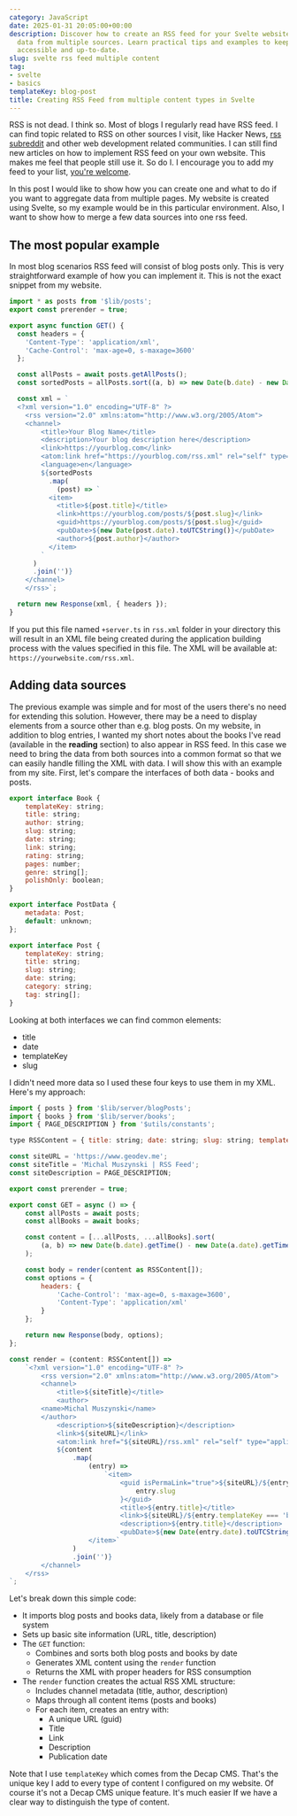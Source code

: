 ```yaml
---
category: JavaScript
date: 2025-01-31 20:05:00+00:00
description: Discover how to create an RSS feed for your Svelte website and aggregate
  data from multiple sources. Learn practical tips and examples to keep your content
  accessible and up-to-date.
slug: svelte rss feed multiple content
tag:
- svelte
- basics
templateKey: blog-post
title: Creating RSS Feed from multiple content types in Svelte
---
```


RSS is not dead. I think so. Most of blogs I regularly read have RSS feed. I can find topic related to RSS on other sources I visit, like Hacker News, <a href="https://www.reddit.com/r/rss/" target="_blank">rss subreddit</a> and other web development related communities. I can still find new articles on how to implement RSS feed on your own website. This makes me feel that people still use it. So do I. I encourage you to add my feed to your list, <a href="https://www.geodev.me/rss.xml" target="_blank">you're welcome</a>.

In this post I would like to show how you can create one and what to do if you want to aggregate data from multiple pages. My website is created using Svelte, so my example would be in this particular environment. Also, I want to show how to merge a few data sources into one rss feed. 

## The most popular example

In most blog scenarios RSS feed will consist of blog posts only. This is very straightforward example of how you can implement it. This is not the exact snippet from my website.
```javascript
import * as posts from '$lib/posts';
export const prerender = true;

export async function GET() {
  const headers = {
    'Content-Type': 'application/xml',
    'Cache-Control': 'max-age=0, s-maxage=3600'
  };

  const allPosts = await posts.getAllPosts();
  const sortedPosts = allPosts.sort((a, b) => new Date(b.date) - new Date(a.date));

  const xml = `
  <?xml version="1.0" encoding="UTF-8" ?>
	<rss version="2.0" xmlns:atom="http://www.w3.org/2005/Atom">
    <channel>
	    <title>Your Blog Name</title>
	    <description>Your blog description here</description>
	    <link>https://yourblog.com</link>
	    <atom:link href="https://yourblog.com/rss.xml" rel="self" type="application/rss+xml"/>
	    <language>en</language>
	    ${sortedPosts
	      .map(
	        (post) => `
	      <item>
	        <title>${post.title}</title>
	        <link>https://yourblog.com/posts/${post.slug}</link>
	        <guid>https://yourblog.com/posts/${post.slug}</guid>
	        <pubDate>${new Date(post.date).toUTCString()}</pubDate>
	        <author>${post.author}</author>
	      </item>
	    `
      )
      .join('')}
    </channel>
	</rss>`;

  return new Response(xml, { headers });
}
```

If you put this file named `+server.ts` in `rss.xml` folder in your directory this will result in an XML file being created during the application building process with the values ​​specified in this file. The XML will be available at:  `https://yourwebsite.com/rss.xml`.

## Adding data sources

The previous example was simple and for most of the users there's no need for extending this solution. However, there may be a need to display elements from a source other than e.g. blog posts. On my website, in addition to blog entries, I wanted my short notes about the books I've read (available in the **reading** section) to also appear in RSS feed. In this case we need to bring the data from both sources into a common format so that we can easily handle filling the XML with data. I will show this with an example from my site. 
First, let's compare the interfaces of both data - books and posts.
```javascript
export interface Book {
	templateKey: string;
	title: string;
	author: string;
	slug: string;
	date: string;
	link: string;
	rating: string;
	pages: number;
	genre: string[];
	polishOnly: boolean;
}

export interface PostData {
	metadata: Post;
	default: unknown;
};

export interface Post {
	templateKey: string;
	title: string;
	slug: string;
	date: string;
	category: string;
	tag: string[];
}
```

Looking at both interfaces we can find common elements:
- title
- date
- templateKey
- slug

I didn't need more data so I used these four keys to use them in my XML. Here's my approach:
```javascript
import { posts } from '$lib/server/blogPosts';
import { books } from '$lib/server/books';
import { PAGE_DESCRIPTION } from '$utils/constants';

type RSSContent = { title: string; date: string; slug: string; templateKey: string };

const siteURL = 'https://www.geodev.me';
const siteTitle = 'Michal Muszynski | RSS Feed';
const siteDescription = PAGE_DESCRIPTION;

export const prerender = true;

export const GET = async () => {
	const allPosts = await posts;
	const allBooks = await books;

	const content = [...allPosts, ...allBooks].sort(
		(a, b) => new Date(b.date).getTime() - new Date(a.date).getTime()
	);

	const body = render(content as RSSContent[]);
	const options = {
		headers: {
			'Cache-Control': 'max-age=0, s-maxage=3600',
			'Content-Type': 'application/xml'
		}
	};

	return new Response(body, options);
};

const render = (content: RSSContent[]) =>
	`<?xml version="1.0" encoding="UTF-8" ?>
		<rss version="2.0" xmlns:atom="http://www.w3.org/2005/Atom">
		<channel>
			<title>${siteTitle}</title>
			<author>
      	<name>Michal Muszynski</name>
    	</author>
			<description>${siteDescription}</description>
			<link>${siteURL}</link>
			<atom:link href="${siteURL}/rss.xml" rel="self" type="application/rss+xml"/>
			${content
				.map(
					(entry) =>
						`<item>
							<guid isPermaLink="true">${siteURL}/${entry.templateKey === 'blog-post' ? 'blog' : 'books'}/${
								entry.slug
							}</guid>
							<title>${entry.title}</title>
							<link>${siteURL}/${entry.templateKey === 'blog-post' ? 'blog' : 'books'}/${entry.slug}</link>
							<description>${entry.title}</description>
							<pubDate>${new Date(entry.date).toUTCString()}</pubDate>
					</item>`
				)
				.join('')}
		</channel>
	</rss>
`;
```

Let's break down this simple code:
- It imports blog posts and books data, likely from a database or file system
- Sets up basic site information (URL, title, description)
- The `GET` function:
    - Combines and sorts both blog posts and books by date
    - Generates XML content using the `render` function
    - Returns the XML with proper headers for RSS consumption
- The `render` function creates the actual RSS XML structure:
    - Includes channel metadata (title, author, description)
    - Maps through all content items (posts and books)
    - For each item, creates an entry with:
        - A unique URL (guid)
        - Title
        - Link
        - Description
        - Publication date
          
Note that I use `templateKey` which comes from the Decap CMS. That's the unique key I add to every type of content I configured on my website. Of course it's not a Decap CMS unique feature. It's much easier If we have a clear way to distinguish the type of content.